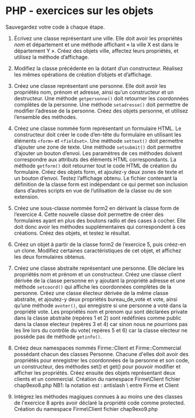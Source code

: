 # PHP - exercices sur les objets

Sauvegardez votre code à chaque étape.

1. Écrivez une classe représentant une ville. Elle doit avoir les propriétés _nom_ et département et une méthode affichant « la ville X est dans le département Y ». Créez des objets ville, affectez leurs propriétés, et utilisez la méthode d’affichage.

2. Modifiez la classe précédente en la dotant d’un constructeur. Réalisez les mêmes opérations de création d’objets et d’affichage.

3. Créez une classe représentant une personne. Elle doit avoir les propriétés nom, prénom et adresse, ainsi qu’un constructeur et un destructeur. Une méthode `getpersonne()` doit retourner les coordonnées complètes de la personne. Une méthode `setadresse()` doit permettre de modifier l’adresse de la personne. Créez des objets personne, et utilisez l’ensemble des méthodes.

4. Créez une classe nommée form représentant un formulaire HTML. Le constructeur doit créer le code d’en-tête du formulaire en utilisant les éléments `<form>` et `<fieldset>`. Une méthode `settext()` doit permettre d’ajouter une zone de texte. Une méthode `setsubmit()` doit permettre d’ajouter un bouton d’envoi. Les paramètres de ces méthodes doivent correspondre aux attributs des éléments HTML correspondants. La méthode `getform()` doit retourner tout le code HTML de création du formulaire. Créez des objets form, et ajoutez-y deux zones de texte et un bouton d’envoi. Testez l’affichage obtenu. Le fichier contenant la définition de la classe form est indépendant ce qui permet son inclusion dans d’autres scripts en vue de l’utilisation de la classe ou de son extension.

5. Créez une sous-classe nommée form2 en dérivant la classe form de l’exercice 4. Cette nouvelle classe doit permettre de créer des formulaires ayant en plus des boutons radio et des cases à cocher. Elle doit donc avoir les méthodes supplémentaires qui correspondent à ces créations. Créez des objets, et testez le résultat.

6. Créez un objet à partir de la classe form2 de l’exercice 5, puis créez-en un clone. Modifiez certaines caractéristiques de cet objet, et affichez les deux formulaires obtenus.

7. Créez une classe abstraite représentant une personne. Elle déclare les propriétés nom et prénom et un constructeur. Créez une classe client dérivée de la classe personne en y ajoutant la propriété adresse et une méthode `setcoord()` qui affiche les coordonnées complètes de la personne. Créez une classe électeur dérivée de la même classe abstraite, et ajoutez-y deux propriétés bureau_de_vote et vote, ainsi qu’une méthode `avoter()`, qui enregistre si une personne a voté dans la propriété vote. Les propriétés nom et prenom qui sont déclarées private dans la classe abstraite (repères 1 et 2) sont redéfinies comme public dans la classe electeur (repères 3 et 4) car sinon nous ne pourrions pas les lire lors du contrôle du vote( repères 5 et 6) car la classe electeur ne possède pas de méthode `getinfo()`.

8. Créez deux namespaces nommés Firme::Client et Firme::Commercial possédant chacun des classes Personne. Chacune d'elles doit avoir des propriétés pour enregistrer les coordonnées de la personne et son code, un constructeur, des méthodes set() et get() pour pouvoir modifier et afficher les propriétés. Créez ensuite des objets représentant deux clients et un commercial.
Création du namespace Firme\Client fichier chap9exo8.php
NB1: la notation est : antislash \ entre Firme et Client

9. Intégrez les méthodes magiques connues à au moins une des classes de l'exercice 8 après avoir déclaré la propriété code comme protected.
Création du namespace Firme\Client fichier chap9exo9.php
